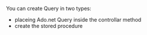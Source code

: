 <p>You can create Query in two types:<br>
<ul>
<li>placeing Ado.net Query inside the controllar method</li>
<li>create the stored procedure</li>
</ul>


</p>
